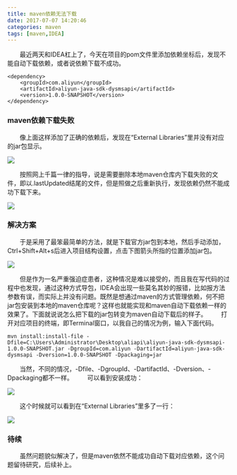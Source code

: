 ```yaml
---
title: maven依赖无法下载
date: 2017-07-07 14:20:46
categories: maven
tags: [maven,IDEA]
---
```

　　最近两天和IDEA杠上了，今天在项目的pom文件里添加依赖坐标后，发现不能自动下载依赖，或者说依赖下载不成功。
```pom
<dependency>
	<groupId>com.aliyun</groupId>
	<artifactId>aliyun-java-sdk-dysmsapi</artifactId>
	<version>1.0.0-SNAPSHOT</version>
</dependency>
```
<!-- more -->
### maven依赖下载失败
　　像上面这样添加了正确的依赖后，发现在“External Libraries”里并没有对应的jar包显示。

![](http://orujzh93n.bkt.clouddn.com/%E6%B2%A1%E6%9C%89%E4%B8%8B%E8%BD%BD%E6%88%90%E5%8A%9F.png)

　　按照网上千篇一律的指导，说是需要删除本地maven仓库内下载失败的文件，即以.lastUpdated结尾的文件，但是照做之后重新执行，发现依赖仍然不能成功下载下来。

![](http://orujzh93n.bkt.clouddn.com/%E6%9C%AC%E5%9C%B0maven%E4%BB%93%E5%BA%93%E6%B2%A1%E6%9C%89%E4%B8%8B%E8%BD%BD%E6%88%90%E5%8A%9F.png)
### 解决方案
　　于是采用了最笨最简单的方法，就是下载官方jar包到本地，然后手动添加，Ctrl+Shift+Alt+s后进入项目结构设置，点击下图箭头所指的位置添加jar包。

![](http://orujzh93n.bkt.clouddn.com/%E6%B7%BB%E5%8A%A0%E6%9C%AC%E5%9C%B0jar%E5%8C%85.png)

　　但是作为一名严重强迫症患者，这种情况是难以接受的，而且我在写代码的过程中也发现，通过这种方式导包，IDEA会出现一些莫名其妙的报错，比如报方法参数有误，而实际上并没有问题。既然是想通过maven的方式管理依赖，何不把jar包安装到本地的maven仓库呢？这样也就能实现和maven自动下载依赖一样的效果了。下面就说说怎么把下载的jar包转变为maven自动下载后的样子。
　　打开对应项目的终端，即Terminal窗口，以我自己的情况为例，输入下面代码。
```dos
mvn install:install-file -Dfile=C:\Users\Administrator\Desktop\aliapi\aliyun-java-sdk-dysmsapi-1.0.0-SNAPSHOT.jar -DgroupId=com.aliyun -DartifactId=aliyun-java-sdk-dysmsapi -Dversion=1.0.0-SNAPSHOT -Dpackaging=jar
```
　　当然，不同的情况，-Dfile、-DgroupId、-DartifactId、-Dversion、-Dpackaging都不一样。
　　可以看到安装成功：

![](http://orujzh93n.bkt.clouddn.com/mvn%E5%AE%89%E8%A3%85%E6%88%90%E5%8A%9F.png)

　　这个时候就可以看到在“External Libraries”里多了一行：

![](http://orujzh93n.bkt.clouddn.com/mavenjar%E5%8C%85%E6%B7%BB%E5%8A%A0%E6%88%90%E5%8A%9F.png)

### 待续
　　虽然问题貌似解决了，但是maven依然不能成功自动下载对应依赖，这个问题留待研究，后续补上。